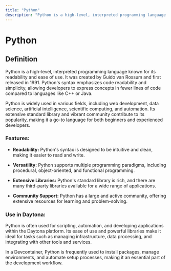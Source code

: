 ```yaml
---
title: "Python"
description: "Python is a high-level, interpreted programming language known for its readability and ease of use. It supports multiple programming paradigms, including procedural, object-oriented, and functional programming, making it versatile for a wide range of applications."
---
```


# Python

## Definition

Python is a high-level, interpreted programming language known for its readability and ease of use. It was created by Guido van Rossum and first released in 1991. Python's syntax emphasizes code readability and simplicity, allowing developers to express concepts in fewer lines of code compared to languages like C++ or Java.

Python is widely used in various fields, including web development, data science, artificial intelligence, scientific computing, and automation. Its extensive standard library and vibrant community contribute to its popularity, making it a go-to language for both beginners and experienced developers.

### Features:

- **Readability:** Python's syntax is designed to be intuitive and clean, making it easier to read and write.

- **Versatility:** Python supports multiple programming paradigms, including procedural, object-oriented, and functional programming.

- **Extensive Libraries:** Python's standard library is rich, and there are many third-party libraries available for a wide range of applications.

- **Community Support:** Python has a large and active community, offering extensive resources for learning and problem-solving.

### Use in Daytona:

Python is often used for scripting, automation, and developing applications within the Daytona platform. Its ease of use and powerful libraries make it ideal for tasks such as managing infrastructure, data processing, and integrating with other tools and services.

In a Devcontainer, Python is frequently used to install packages, manage environments, and automate setup processes, making it an essential part of the development workflow.
